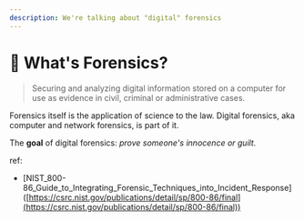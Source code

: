 ```yaml
---
description: We're talking about "digital" forensics
---
```


# 🤔 What's Forensics?

> Securing and analyzing digital information stored on a computer for use as evidence in civil, criminal or administrative cases.

Forensics itself is the application of science to the law. Digital forensics, aka computer and network forensics, is part of it.

The **goal** of digital forensics: _prove someone's innocence or guilt._



ref:

* \[NIST\_800-86\_Guide\_to\_Integrating\_Forensic\_Techniques\_into\_Incident\_Response]\([https://csrc.nist.gov/publications/detail/sp/800-86/final](https://csrc.nist.gov/publications/detail/sp/800-86/final))
